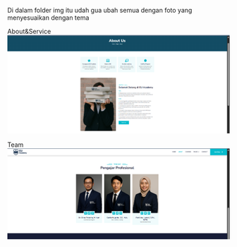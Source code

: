 Di dalam folder img itu udah gua ubah semua dengan foto yang menyesuaikan dengan tema 


About&Service
![alt text](image.png)

Team
![alt text](image-1.png)